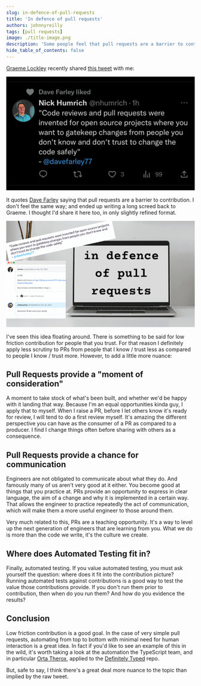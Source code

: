 ```yaml
---
slug: in-defence-of-pull-requests
title: 'In defence of pull requests'
authors: johnnyreilly
tags: [pull requests]
image: ./title-image.png
description: 'Some people feel that pull requests are a barrier to contribution. I disagree. Here's why.'
hide_table_of_contents: false
---
```


[Graeme Lockley](https://twitter.com/lockersmyboy) recently shared [this tweet](https://twitter.com/nhumrich/status/1623435760379768832) with me:

![screenshot of tweet saying "Code reviews and pull requests were invented for open source projects where you want to gatekeep changes from people you don't know and don't trust to change the code safely"](screenshot-tweet-code-reviews-and-pull-requests.webp)

It quotes [Dave Farley](https://twitter.com/davefarley77) saying that pull requests are a barrier to contribution. I don't feel the same way; and ended up writing a long screed back to Graeme. I thought I'd share it here too, in only slightly refined format.

![title image reading "Docusaurus blogs: adding breadcrumb Structured Data" with the Docusaurus logo](title-image.png)

<!--truncate-->

I've seen this idea floating around. There is something to be said for low friction contribution for people that you trust. For that reason I definitely apply less scrutiny to PRs from people that I know / trust less as compared to people I know / trust more. However, to add a little more nuance:

## Pull Requests provide a "moment of consideration"

A moment to take stock of what's been built, and whether we'd be happy with it landing that way. Because I'm an equal opportunities kinda guy, I apply that to myself. When I raise a PR, before I let others know it's ready for review, I will tend to do a first review myself. It's amazing the different perspective you can have as the consumer of a PR as compared to a producer. I find I change things often before sharing with others as a consequence.

## Pull Requests provide a chance for communication

Engineers are not obligated to communicate about what they do. And famously many of us aren't very good at it either. You become good at things that you practice at. PRs provide an opportunity to express in clear language, the aim of a change and why it is implemented in a certain way. That allows the engineer to practice repeatedly the act of communication, which will make them a more useful engineer to those around them.

Very much related to this, PRs are a teaching opportunity. It's a way to level up the next generation of engineers that are learning from you. What we do is more than the code we write, it's the culture we create.

## Where does Automated Testing fit in?

Finally, automated testing. If you value automated testing, you must ask yourself the question: where does it fit into the contribution picture? Running automated tests against contributions is a good way to test the value those contributions provide. If you don't run them prior to contribution, then when do you run them? And how do you evidence the results?

## Conclusion

Low friction contribution is a good goal. In the case of very simple pull requests, automating from top to bottom with minimal need for human interaction is a great idea. In fact if you'd like to see an example of this in the wild, it's worth taking a look at the automation the TypeScript team, and in particular [Orta Therox](https://orta.io), applied to the [Definitely Typed](https://github.com/DefinitelyTyped/DefinitelyTyped) repo.

But, safe to say, I think there's a great deal more nuance to the topic than implied by the raw tweet.
